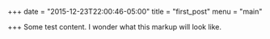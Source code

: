 +++
date = "2015-12-23T22:00:46-05:00"
title = "first_post"
menu = "main"

+++
Some test content.  I wonder what this markup will look like.

